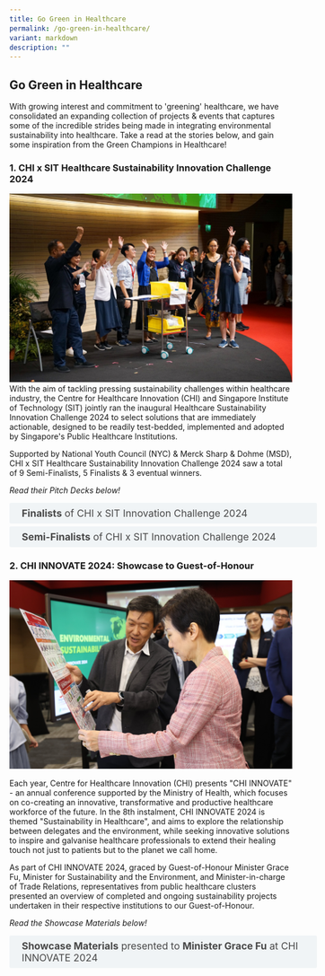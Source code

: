 ```yaml
---
title: Go Green in Healthcare
permalink: /go-green-in-healthcare/
variant: markdown
description: ""
---
```

## Go Green in Healthcare

With growing interest and commitment to 'greening' healthcare, we have consolidated an expanding collection of projects &amp; events that captures some of the incredible strides being made in integrating environmental sustainability into healthcare. Take a read at the stories below, and gain some inspiration from the Green Champions in Healthcare!

### **1\. CHI x SIT Healthcare Sustainability Innovation Challenge 2024**

![](/images/chi_x_sit_innovation_challenge.jpg)
With the aim of tackling pressing sustainability challenges within healthcare industry, the Centre for Healthcare Innovation (CHI) and Singapore Institute of Technology (SIT) jointly ran the inaugural Healthcare Sustainability Innovation Challenge 2024 to select solutions that are immediately actionable, designed to be readily test-bedded, implemented and adopted by Singapore's Public Healthcare Institutions.

Supported by National Youth Council (NYC) &amp; Merck Sharp &amp; Dohme (MSD), CHI x SIT Healthcare Sustainability Innovation Challenge 2024 saw a total of 9 Semi-Finalists, 5 Finalists &amp; 3 eventual winners.

_Read their Pitch Decks below!_

<style>
.button {
  background-color: white;
  cursor: pointer;
  padding: 5px;
  width: 100%;
  border: none;
  text-align: left;
  outline: none;
  font-size: 20px;
  transition: 0.4s;
}

.panel {
  padding: 0 18px;
  display: none;
  background-color: white;
  overflow: hidden;
}


.active,
.button:hover {
  background-color: white;
}

input {
  display: none;
}

label {
  position: relative;
  display: block;
  padding: 8px 22px;
  margin: 0 0 5px 0;
  cursor: pointer;
  background: #f0f4f6;
  border-radius: 3px;
  width: 100%;
  color: #484848;
  transition: height 0.4s;
  font-size: 1.25em;
}

label:hover {
  background: #BD2D37;
  color: #FFF;
}

.accordion-content {
  padding: 10px 0px 30px 30px;
  margin: 0 0 1px 0;
  border-radius: 3px;
	font-size: 1.25em;
	line-height: 2.2rem;
}

input + label::before {
  content: url("/images/chevron-down.svg");
  font-weight: 400;
  font-size: 1.25em;
  line-height: 1.1rem;
  padding: 0;
  position: absolute;
  right: 0.5rem;
  top: 50%;
  transform: translateY(-50%);
  transition: transform 0.4s ease-in-out;
}

input:checked + label::before {
  content: url("/images/chevron-up.svg");
  transform: translateY(-50%) rotateZ(180deg);
}

input + label + .accordion-content {
  display: none;
}

input:checked + label + .accordion-content {
  display: block;
}

th, td {
  border-style: hidden;
}
</style>

<div class="container">

<div>
	<input type="checkbox" id="title1"><label for="title1">	<b>Finalists</b> of CHI x SIT Innovation Challenge 2024 </label>
	<div class="accordion-content">
	<div class="para">
		
		
1. By piloting the matchmaking of donated unused medications with suitable patients who are willing to use them, <a href="https://www.dropbox.com/scl/fi/6g6qtfjkh0mf0ra4ul0wd/T1_PRIME_MedMatch-CHI-x-SIT-Healthcare-Sustainability-Project-Pitch_final.pdf?rlkey=48qhbcinfzw3q8k321wix8wny&amp;st=ztgoze3j&amp;dl=0">'PRIME_MedMatch:  Project to Reduce the Impact of Medication wastage on Environment in Community Care (PRIME) - Matching Donors with Recipients to Reduce Medication wastage (MedMatch)'</a> aims to reduce carbon footprint from pharmaceuticals, promote health equity and access to healthcare, as well as reduce healthcare costs for those in need. Led by a multidisciplinary tripartite team from <b> Tan Tock Seng Hospital (TTSH), National University Hospital (NUH) &amp; KK Women's and Children's Hospital (KKH)</b>, this project had achieved 5 successful matches and over $3000 in cost savings from donated medications during their pilot study.
[Winner of CHI x SIT Healthcare Sustainability Innovation Challenge 2024]
<p></p> 
		
2. With the aim of achieving zero production waste of cytotoxic drugs, the team from <b>National Cancer Centre Singapore (NCCS) &amp; OVEC Global</b> presented the <a href="https://www.dropbox.com/scl/fi/apivaybe19cigbn3kxamo/T2_SMART-Calculator.pdf?rlkey=d4ayy1umtdy9e2xsty95dapd8&amp;st=mskk8gpa&amp;dl=0">'Algorithm-Driven Optimization for Sustainable Cytotoxic Drug Compounding in Healthcare'</a>, an AI driven SMART calculator to perfect the selection of drugs for robotic compounding. Coupled with a dashboard with interactive real-time data visualization, the 9-month pilot project recorded over 2,000mg of drug wastage amounting more than $2,000, with the potential of achieving cost savings of at least $5.24 million per year for NCCS. [Winner of CHI x SIT Healthcare Sustainability Innovation Challenge 2024]
<p></p> 

3. Through repurposing used uniforms, reducing uniform consumption and developing sustainable uniforms, the team from <b>National Cancer Centre Singapore (NCCS)</b> presented <a href="https://www.dropbox.com/scl/fi/fd8st91w16nai2aimtfbj/T3_Healthcare-segregation-of-healthcare-waste-in-ICU.pdf?rlkey=qypss8349k34iw1o70p9uso3x&amp;st=qyqxfiwh&amp;dl=0">'Weaving Challenges into Sustainable Uniforms'</a> with the aims of utilizing uniforms with 100% recycled PET (rPET) and environmental outcomes such as 62% reduction in carbon dioxide release, potentially reaping economic savings of up to $540,000 annually.
[Winner of CHI x SIT Healthcare Sustainability Innovation Challenge 2024]
<p></p> 				
		
4. With the goal of enhancing plastic recycling rates in TTSH ICUs through <a href="https://www.dropbox.com/scl/fi/xwjb99f7a5r82q4z4qt00/T4_Weaving-Challenges-into-Sustainable-Uniforms_Final.pdf?rlkey=ta8wfr0tcwz58diubxwl4762q&amp;st=vgacpyhs&amp;dl=0">'Healthcare segregation of healthcare waste in ICU'</a>, the team from <b>Tan Tock Seng Hospital (TTSH)</b> found through a pilot study that staff are engaged and willing to segregate plastics from waste, highlighting the potential for expansion and upscaling of the recycling efforts by increasing the ease of waste segregation, involving relevant stakeholders, and engaging community partners. [Audience's Choice Awardee in CHI x SIT Healthcare Sustainability Innovation Challenge 2024]
<p></p> 		
		
5. Through a visual walkthrough to identify opportunities for waste reduction and working with industrial partners to operationalize recycling and waste circularity, <a href="https://www.dropbox.com/scl/fi/vp356448wpyuzywdnh2k7/T5_Eye-Can-Recycle-Final.pdf?rlkey=lssn7my0hycnpyby3pt8n9suh&amp;st=5uvsspnj&amp;dl=0">'Eye can Recycle'</a> led by a multidisciplinary team from <b>Tan Tock Seng Hospital (TTSH), Plaspulp Union, ReThinkGood &amp; Semula Asia</b> would use over 700kg less single-use consumables and recycle more than 2,000 kg of waste each year, leading to cost savings of at least $2,000 and reduction in carbon footprint of over 2,000kg in CO2e - equivalent to carbon dioxide absorbed by 93 trees annually.
<p></p> 		
</div></div></div></div>

<style>
.button {
  background-color: white;
  cursor: pointer;
  padding: 5px;
  width: 100%;
  border: none;
  text-align: left;
  outline: none;
  font-size: 20px;
  transition: 0.4s;
}

.panel {
  padding: 0 18px;
  display: none;
  background-color: white;
  overflow: hidden;
}


.active,
.button:hover {
  background-color: white;
}

input {
  display: none;
}

label {
  position: relative;
  display: block;
  padding: 8px 22px;
  margin: 0 0 5px 0;
  cursor: pointer;
  background: #f0f4f6;
  border-radius: 3px;
  width: 100%;
  color: #484848;
  transition: height 0.4s;
  font-size: 1.25em;
}

label:hover {
  background: #BD2D37;
  color: #FFF;
}

.accordion-content {
  padding: 10px 0px 30px 30px;
  margin: 0 0 1px 0;
  border-radius: 3px;
	font-size: 1.25em;
	line-height: 2.2rem;
}

input + label::before {
  content: url("/images/chevron-down.svg");
  font-weight: 400;
  font-size: 1.25em;
  line-height: 1.1rem;
  padding: 0;
  position: absolute;
  right: 0.5rem;
  top: 50%;
  transform: translateY(-50%);
  transition: transform 0.4s ease-in-out;
}

input:checked + label::before {
  content: url("/images/chevron-up.svg");
  transform: translateY(-50%) rotateZ(180deg);
}

input + label + .accordion-content {
  display: none;
}

input:checked + label + .accordion-content {
  display: block;
}

th, td {
  border-style: hidden;
}
</style>

<div class="container">

<div>
	<input type="checkbox" id="title2"><label for="title2">	<b>Semi-Finalists</b> of CHI x SIT Innovation Challenge 2024 </label>
	<div class="accordion-content">
	<div class="para">
		
		
1. By embracing environmentally-friendly practices and leveraging technology such as Internet-of-Things (IoT) and sensors to eliminate non-beneficial electricity usage, <a href="https://www.dropbox.com/scl/fi/3imst4thd8mwus3998353/T6_Forever-Onz.pdf?rlkey=6wfw8i1o0ttyyfzuo63yy29mg&amp;st=3r8us69g&amp;dl=0">'Forever Onz'</a> by <b>National Healthcare Group Diagnostics (NHGS) &amp; NTUC Health</b> achieved electrical savings of over 11kWh per day from reduction of "Forever on' devices and optimisation of electricity usage from fridges and biological safety cabinets. 
<p></p> 
		
2. Through developing a dashboard that showcases carbon emissions and other environmental statistics, the project <a href="https://www.dropbox.com/scl/fi/v5pvrr6xoasmoevmcy2eo/T7_ALPS.pdf?rlkey=i3dwbj99kh88nzhtrpu5q4168&amp;st=wg72396y&amp;dl=0">'Sustainable Healthcare: Educating Sustainable Procurement and Eco-Friendly Supply Chain Decisions'</a> by <b>ALPS</b> empowers players in the healthcare industry to make informed decisions on sustainability, promote adherance to eco-friendly practices, and foster a more sustainable healthcare ecosystem.  
<p></p> 

3. Currently, more than 60,000 repackaged medication boxes are dispensed each month at Tan Tock Seng Hospital (TTSH)'s Pharmacy, contributing to more than 1,000kg of landfill waste annually. By developing <a href="https://www.dropbox.com/scl/fi/eh3pf1pts0nfe3fwb9zu0/T8_ECO-MEDBOX.pdf?rlkey=yfzfg88psrevocw447q58cxlw&amp;st=uwbwfi6n&amp;dl=0">'Eco-Medbox'</a>, a standardized recyclable medication packaging made of recycled materials and in-built with the necessary label and film window for patients, this project by the Pharmacy team from <b>Tan Tock Seng Hospital (TTSH)</b> aims to foster a circular economy and green citizenry, coupled with potential annual cost savings of up to $100,000 from increased productive and decreased production cost. 
<p></p> 				
		
4. By implementing RFID tracking system on clinical consumables, the project <a href="https://www.dropbox.com/scl/fi/p64ih5ds2xxdasvc2h5cz/T9_EcoEye.pdf?rlkey=mm0cv89fe60oq8dwjzomyo7ze&amp;st=so8lam6a&amp;dl=0">'EcoEye'</a> formed by a multidisciplinary team from <b>Tan Tock Seng Hospital (TTSH), Singapore Institute of Technology (SIT), Zevero &amp; Cadi Scientific</b> aims to reduce expired clinical consumable waste such as vacutainers, which could amount to annual cost savings of over $30,000 for vacutainers alone. 
<p></p> 		
			
</div></div></div></div>



### **2\. CHI INNOVATE 2024: Showcase to Guest-of-Honour**

![](/images/GOH_showcase_pic_1_min.jpg)

Each year, Centre for Healthcare Innovation (CHI) presents "CHI INNOVATE" - an annual conference supported by the Ministry of Health, which focuses on co-creating an innovative, transformative and productive healthcare workforce of the future. In the 8th instalment, CHI INNOVATE 2024 is themed "Sustainability in Healthcare", and aims to explore the relationship between delegates and the environment, while seeking innovative solutions to inspire and galvanise healthcare professionals to extend their healing touch not just to patients but to the planet we call home. 

As part of CHI INNOVATE 2024, graced by Guest-of-Honour Minister Grace Fu, Minister for Sustainability and the Environment, and Minister-in-charge of Trade Relations, representatives from public healthcare clusters presented an overview of completed and ongoing sustainability projects undertaken in their respective institutions to our Guest-of-Honour. 

*Read the Showcase Materials below!*

<style>
.button {
  background-color: white;
  cursor: pointer;
  padding: 5px;
  width: 100%;
  border: none;
  text-align: left;
  outline: none;
  font-size: 20px;
  transition: 0.4s;
}

.panel {
  padding: 0 18px;
  display: none;
  background-color: white;
  overflow: hidden;
}


.active,
.button:hover {
  background-color: white;
}

input {
  display: none;
}

label {
  position: relative;
  display: block;
  padding: 8px 22px;
  margin: 0 0 5px 0;
  cursor: pointer;
  background: #f0f4f6;
  border-radius: 3px;
  width: 100%;
  color: #484848;
  transition: height 0.4s;
  font-size: 1.25em;
}

label:hover {
  background: #BD2D37;
  color: #FFF;
}

.accordion-content {
  padding: 10px 0px 30px 30px;
  margin: 0 0 1px 0;
  border-radius: 3px;
	font-size: 1.25em;
	line-height: 2.2rem;
}

input + label::before {
  content: url("/images/chevron-down.svg");
  font-weight: 400;
  font-size: 1.25em;
  line-height: 1.1rem;
  padding: 0;
  position: absolute;
  right: 0.5rem;
  top: 50%;
  transform: translateY(-50%);
  transition: transform 0.4s ease-in-out;
}

input:checked + label::before {
  content: url("/images/chevron-up.svg");
  transform: translateY(-50%) rotateZ(180deg);
}

input + label + .accordion-content {
  display: none;
}

input:checked + label + .accordion-content {
  display: block;
}

th, td {
  border-style: hidden;
}
</style>

<div class="container">

<div>
	<input type="checkbox" id="title3"><label for="title3">	<b>Showcase Materials</b> presented to <b>Minister Grace Fu</b> at CHI INNOVATE 2024 </label>
	<div class="accordion-content">
	<div class="para">
		
		
1. Through infrastructural adjustments, practicing of '3Rs' - Reduce, Reuse and Recycle in clinical settings, and inculcating a culture of green healthcare, <a href="https://www.dropbox.com/scl/fi/lee1smy2erdilisxn5y0y/CHI-Innovate-2024-GOH-Showcase-National-Healthcare-Group-NHG.pdf?rlkey=pkuqvb031s8omp0ustx5xhfuj&amp;st=wq2o9u7k&amp;dl=0">National Healthcare Group (NHG)</a> has showed how sustainability is becoming an integral part of their healthcare operations. 
<p></p> 
		
2. By adopting a Whole-of-System Approach such as enhancing energy efficiency, promoting healthcare circular economy and practicising green and good care, <a href="https://www.dropbox.com/scl/fi/an3v28fluvrl3adnc0ajg/CHI-Innovate-2024-GOH-Showcase-National-University-Health-System-NUHS.pdf?rlkey=pacqg27k65e2in1e8cyxgwa56&amp;st=t1y88q4h&amp;dl=0">National University Health System (NUHS)</a> has pledged a target of 25% reduction in emissions for Scope 1, 2 &amp; 3^ by 2030. 
<p></p>

^As defined by the <a href="https://ghgprotocol.org/sites/default/files/standards/ghg-protocol-revised.pdf">Greenhouse Gas Protocol</a>
<p></p> 
		
3. Committed to sustainability as a way of life, <a href="https://www.dropbox.com/scl/fi/gbrf819n22c4o6vek1e6h/CHI-Innovate-2024-GOH-Showcase-SingHealth.pdf?rlkey=4lmj773g0j552gcqo5mr1n37g&amp;st=guzw4wl3&amp;dl=0">Singapore Health Services (SingHealth)</a> shared their Environmental Sustainability Decarbonisation Plans moving forward, which includes incorporation of eco-friendly practices &amp; processes into healthcare delivery and supply chain, as well as building a culture of sustainability.  
<p></p> 
</div></div></div></div>